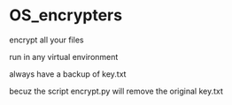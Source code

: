 # OS_encrypters

encrypt all your files

run in any virtual environment

always have a backup of key.txt

becuz the script encrypt.py will remove the original key.txt
